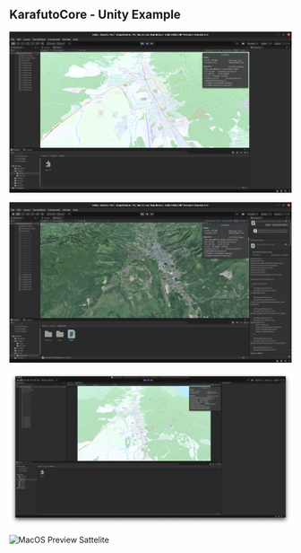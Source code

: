 ## KarafutoCore - Unity Example

![Ubuntu Preview](github-assets/osm-tiles-ubuntu.png)

![Ubuntu Preview Sattelite](github-assets/satellite-tiles-ubuntu.png)

![MacOS Preview](github-assets/osm-tiles-macos.png)

![MacOS Preview Sattelite](github-assets/satellite-tiles-macos.png)